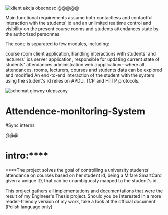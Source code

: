 ![klient akcja obecnosc](https://user-images.githubusercontent.com/114246727/210794206-b0019c2c-fefc-4e7b-9f82-ae01b032d3e2.png)
@@@@@

Main functional requirements assume both contactless and contactful interaction with the students' id and an unlimited realtime control and visibility on the present course rooms and students attendances state by the authorized personnas.

The code is separated to few modules, including:

course room client application, handling interactions with students' and lecturers' ids
server application, responsible for updating current state of students' attendances
administration web appplication - where all attendances, rooms, lecturers, courses and students data can be explored and modified
An end-to-end interaction of the student with the system using the student's id relies on APDU, TCP and HTTP protocols.


![schemat glowny ulepszony](https://user-images.githubusercontent.com/114246727/210793565-aa84e6ee-7b7d-4de1-9031-c42c93ceb239.png)
# Attendence-monitoring-System
#Sync interns


@@@
# intro:****
****The project solves the goal of controlling a university students' attendance on courses based on her student id, being a Mifare SmartCard given a unique ID, that can be unambiguosly mapped to the student's id.



















 This project gathers all implementations and documentations that were the result of my Engineer's 
 Thesis project. Should you be interested in a more reader-friendly version of my work,
 take a look at the official document (Polish language only).
